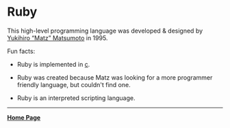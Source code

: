 # Ruby

This high-level programming language was developed & designed by [Yukihiro “Matz” Matsumoto](https://github.com/matz) in 1995.

Fun facts:

- Ruby is implemented in [c](../c/description.md).

- Ruby was created because Matz was looking for a more programmer friendly language, but couldn't find one.

- Ruby is an interpreted scripting language.

---

**[Home Page](../index.md)**
